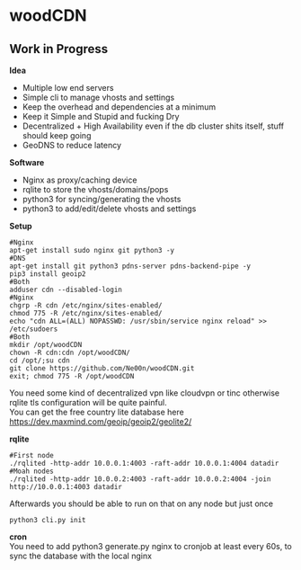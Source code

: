 # woodCDN

## Work in Progress

**Idea**<br />
- Multiple low end servers
- Simple cli to manage vhosts and settings
- Keep the overhead and dependencies at a minimum
- Keep it Simple and Stupid and fucking Dry
- Decentralized + High Availability even if the db cluster shits itself, stuff should keep going
- GeoDNS to reduce latency

**Software**<br />
- Nginx as proxy/caching device
- rqlite to store the vhosts/domains/pops
- python3 for syncing/generating the vhosts
- python3 to add/edit/delete vhosts and settings

**Setup**<br />
```
#Nginx
apt-get install sudo nginx git python3 -y
#DNS
apt-get install git python3 pdns-server pdns-backend-pipe -y
pip3 install geoip2
#Both
adduser cdn --disabled-login
#Nginx
chgrp -R cdn /etc/nginx/sites-enabled/
chmod 775 -R /etc/nginx/sites-enabled/
echo "cdn ALL=(ALL) NOPASSWD: /usr/sbin/service nginx reload" >> /etc/sudoers
#Both
mkdir /opt/woodCDN
chown -R cdn:cdn /opt/woodCDN/
cd /opt/;su cdn
git clone https://github.com/Ne00n/woodCDN.git
exit; chmod 775 -R /opt/woodCDN
```

You need some kind of decentralized vpn like cloudvpn or tinc otherwise rqlite tls configuration will be quite painful.<br />
You can get the free country lite database here https://dev.maxmind.com/geoip/geoip2/geolite2/<br />

**rqlite**<br />
```
#First node
./rqlited -http-addr 10.0.0.1:4003 -raft-addr 10.0.0.1:4004 datadir
#Moah nodes
./rqlited -http-addr 10.0.0.2:4003 -raft-addr 10.0.0.2:4004 -join http://10.0.0.1:4003 datadir
```
Afterwards you should be able to run on that on any node but just once
```
python3 cli.py init
```

**cron**<br />
You need to add python3 generate.py nginx to cronjob at least every 60s, to sync the database with the local nginx<br />
